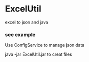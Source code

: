 # ExcelUtil
excel to json and java

### see example
Use ConfigService to manage json data

java -jar ExcelUtil.jar to creat files
